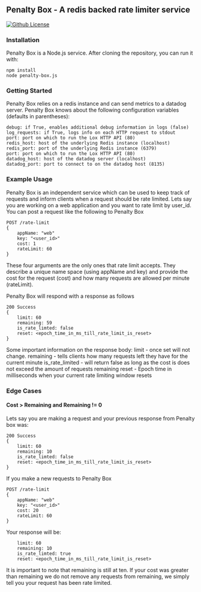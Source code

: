 ## Penalty Box - A redis backed rate limiter service
[![Github License](https://img.shields.io/github/license/gamechanger/lox.svg)](https://github.com/gamechanger/lox/blob/master/LICENSE)

### Installation
Penalty Box is a Node.js service. After cloning the repository, you can run it with:
```
npm install
node penalty-box.js
```

### Getting Started
Penalty Box relies on a redis instance and can send metrics to a datadog server.
Penalty Box knows about the following configuration variables (defaults in parentheses):
```
debug: if True, enables additional debug information in logs (false)
log_requests: if True, logs info on each HTTP request to stdout
port: port on which to run the Lox HTTP API (80)
redis_host: host of the underlying Redis instance (localhost)
redis_port: port of the underlying Redis instance (6379)
port: port on which to run the Lox HTTP API (80)
datadog_host: host of the datadog server (localhost)
datadog_port: port to connect to on the datadog host (8135)
```

### Example Usage
Penalty Box is an independent service which can be used to keep track of requests and inform clients when a request should be rate limited.
Lets say you are working on a web application and you want to rate limit by user_id. You can post a request like the following to Penalty Box
```
POST /rate-limit
{
    appName: "web"
    key: "<user_id>"
    cost: 1
    rateLimit: 60
}
```
These four arguments are the only ones that rate limit accepts.  They describe a unique name space (using appName and key) and provide the cost for the request (cost) and how many requests are allowed per minute (rateLimit).

Penalty Box will respond with a response as follows
```
200 Success
{
    limit: 60
    remaining: 59
    is_rate_limted: false
    reset: <epoch_time_in_ms_till_rate_limit_is_reset>
}
```

Some important information on the response body:
    limit - once set will not change.
    remaining - tells clients how many requests left they have for the current minute
    is_rate_limited - will return false as long as the cost is does not exceed the amount of requests remaining
    reset - Epoch time in milliseconds when your current rate limiting window resets

### Edge Cases
#### Cost > Remaining and Remaining != 0
Lets say you are making a request and your previous response from Penalty box was:
```
200 Success
{
    limit: 60
    remaining: 10
    is_rate_limted: false
    reset: <epoch_time_in_ms_till_rate_limit_is_reset>
}
```

If you make a new requests to Penalty Box
```
POST /rate-limit
{
    appName: "web"
    key: "<user_id>"
    cost: 20
    rateLimit: 60
}
```

Your response will be:
```
    limit: 60
    remaining: 10
    is_rate_limted: true
    reset: <epoch_time_in_ms_till_rate_limit_is_reset>
```

It is important to note that remaining is still at ten. If your cost was greater than remaining we do not remove any requests from remaining, we simply tell you your request has been rate limited.
